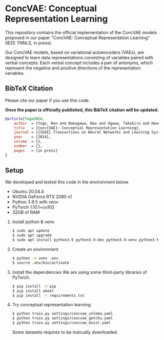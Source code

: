 # ConcVAE: Conceptual Representation Learning

This repository contains the official implementation of the ConcVAE models proposed in our paper "ConcVAE: Conceptual Representation Learning" (IEEE TNNLS, in press).

Our ConcVAE models, based on variational autoencoders (VAEs), are designed to learn data representations consisting of variables paired with verbal concepts. Each verbal concept includes a pair of antonyms, which represent the negative and positive directions of the representation variables.

## BibTeX Citation

Please cite our paper if you use this code.

**Once the paper is officially published, this BibTeX citation will be updated.**

```bibtex
@article{Togo2024,
    author  = {Togo, Ren and Nakagawa, Nao and Ogawa, Takahiro and Haseyama, Miki},
    title   = {Conc{VAE}: Conceptual Representation Learning},
    journal = {{IEEE} Transactions on Neural Networks and Learning Systems},
    year    = {2024},
    volume  = {},
    number  = {},
    pages   = {in press}
}
```

## Setup

We developed and tested this code in the environment below.

- Ubuntu 20.04.4
- NVIDIA GeForce RTX 2080 x1
- Python 3.9.5 with venv
- PyTorch 1.10.1+cu102
- 32GB of RAM

1. Install python & venv
   ```bash
   $ sudo apt update
   $ sudo apt upgrade
   $ sudo apt install python3.9 python3.9-dev python3.9-venv python3-tk
   ```
2. Create an environment
   ```bash
   $ python -m venv .env
   $ source .env/bin/activate
   ```
3. Install the dependencies
   We are using some third-party libraries of PyTorch.
   ```bash
   $ pip install -U pip
   $ pip install wheel
   $ pip install -r requirements.txt
   ```
4. Try conceptual representation learning
   ```bash
   $ python train.py settings/concvae_celeba.yaml
   $ python train.py settings/concvae_getchu.yaml
   $ python train.py settings/concvae_mnist.yaml
   ```
   Some datasets requires to be manually downloaded.
